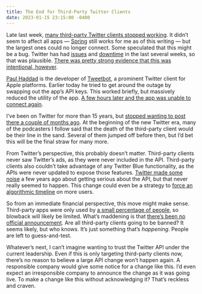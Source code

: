 ```yaml
---
title: The End for Third-Party Twitter Clients
date: 2023-01-15 23:15:00 -0400
---
```


Late last week, [many third-party Twitter clients stopped working](https://9to5google.com/2023/01/12/twitter-api-appears-to-be-down-breaking-tweetbot-and-third-party-clients/). It didn’t seem to affect all apps — [Spring](https://apps.apple.com/us/app/spring-for-twitter/id1508706541) still works for me as of this writing — but the largest ones could no longer connect. Some speculated that this might be a bug. Twitter has had [issues](https://www.theverge.com/2022/12/28/23530256/twitter-outage-down-connection-loading-error-notifications) and [downtime](https://www.theverge.com/2023/1/4/23538560/twitter-users-in-australia-are-having-a-bad-day) in the last several weeks, so that was plausible. [There was pretty strong evidence that this was intentional, however](https://daringfireball.net/linked/2023/01/14/information-twitter-slack-confirmation).

[Paul Haddad](https://tapbots.social/@paul) is the developer of [Tweetbot](https://tapbots.com/tweetbot/), a prominent Twitter client for Apple platforms. Earlier today he tried to get around the outage by swapping out the app’s API keys. This worked briefly, but massively reduced the utility of the app. [A few hours later and the app was unable to connect again](https://www.theverge.com/2023/1/15/23556359/tweetbot-twitter-online-third-party-apps-outage).

I’ve been on Twitter for more than 15 years, but [stopped wanting to post there a couple of months ago](https://anderegg.ca/2022/11/15/twitter-is-going-great). At the beginning of the new Twitter era, many of the podcasters I follow said that the death of the third-party client would be their line in the sand. Several of them jumped off before then, but I’d bet this will be the final straw for many more.

From Twitter’s perspective, this probably doesn’t matter. Third-party clients never saw Twitter’s ads, as they were never included in the API. Third-party clients also couldn’t take advantage of any Twitter Blue functionality, as the APIs were never updated to expose those features. [Twitter made some noise](https://www.theverge.com/2020/8/12/21364644/twitter-api-v2-new-access-tiers-developer-portal-support-developers) a few years ago about getting serious about the API, but that never really seemed to happen. This change could even be a strategy to [force an algorithmic timeline](https://www.theverge.com/2023/1/13/23550345/twitter-for-you-following-desktop-ios-android) on more users.

So from an immediate financial perspective, this move might make sense. Third-party apps were only used by [a small percentage of people](https://techcrunch.com/2018/08/17/6-million-users-had-installed-third-party-twitter-clients/), so blowback will likely be limited. What’s maddening is that [there’s been no official announcement](https://www.theverge.com/2023/1/13/23553161/third-party-twitter-clients-apps-outage-twitterific-tweetbot). Are all third-party clients going to be banned? It seems likely, but who knows. It’s just something that’s *happening*. People are left to guess-and-test.

Whatever’s next, I can’t imagine wanting to trust the Twitter API under the current leadership. Even if this is only targeting third-party clients now, there’s no reason to believe a large API change won’t happen again. A responsible company would give some notice for a change like this. I’d even expect an irresponsible company to announce the change as it was going live. To make a change like this without acknowledging it? That’s reckless and craven.

